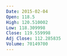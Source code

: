 ```yaml
---
Date: 2015-02-04
Open: 118.5
High: 120.510002
Low: 118.309998
Close: 119.559998
Adj Close: 112.285835
Volume: 70149700
---
```

